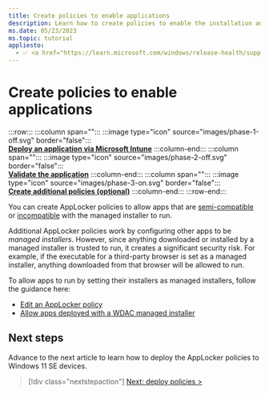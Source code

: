 ```yaml
---
title: Create policies to enable applications
description: Learn how to create policies to enable the installation and execution of apps on Windows SE.
ms.date: 05/23/2023
ms.topic: tutorial
appliesto:
  - ✅ <a href="https://learn.microsoft.com/windows/release-health/supported-versions-windows-client" target="_blank">Windows 11 SE, version 22H2 and later</a>
---
```


# Create policies to enable applications

:::row:::
   :::column span="":::
    :::image type="icon" source="images/phase-1-off.svg" border="false":::<br>
      [**Deploy an application via Microsoft Intune**](deploy-apps.md)
   :::column-end:::
   :::column span="":::
    :::image type="icon" source="images/phase-2-off.svg" border="false":::<br>
      [**Validate the application**](validate-apps.md)
   :::column-end:::
   :::column span="":::
    :::image type="icon" source="images/phase-3-on.svg" border="false":::<br>
      [**Create additional policies (optional)**](create-policies.md)
   :::column-end:::
:::row-end:::

You can create AppLocker policies to allow apps that are [semi-compatible](./validate-apps.md#semi-compatible-apps) or [incompatible](./validate-apps.md#incompatible-apps) with the managed installer to run.

<!--
You can create policies to allow applications that are [semi-compatible](./validate-apps.md#semi-compatible-apps) or [incompatible](./validate-apps.md#incompatible-apps) with the managed installer.

The following table details the two policy types to allow apps to run:

| **Policy type** | **How it works** | **When should I use this policy?** | **Security risk** |
|---|---|---|---|
| WDAC supplemental policy | Allows apps meeting the rule criteria to run | For executables that the Windows 11 SE base policy blocks. The blocked executables are visible from the Event Viewer in the [CodeIntegrity events](./troubleshoot.md). | Low |
| AppLocker policy | Sets an app to be considered as a managed installer | Only for executables that do installations or updates, that the Windows 11 SE base policy blocks. | High |

> [!NOTE]
> The specifics of the policy you will need to create vary from app to app. Public documentation can help you determine which rules would be useful for your app.


## WDAC supplemental policies

A *supplemental policy* can expand only one base policy, but multiple supplemental policies can expand the same base policy. When you use supplemental policies, the apps allowed by the base or its supplemental policies will be allowed to execute.\
The base policy that you must target for Windows SE devices has a PolicyID of **{82443e1e-8a39-4b4a-96a8-f40ddc00b9f3}**.

> [!WARNING]
> The maximum number of active policies is 32, which includes the Windows 11 SE base policy, the Microsoft vulnerable driver block list, and potentially other inbox policies. When planning your supplemental policy strategy, avoid adding too many. For example, avoid creating a supplemental policy per app, which can add up very quickly.

After you create WDAC supplemental policies, you must sign them and deploy them through Intune.\
To create supplemental policies, download and install the [WDAC Policy Wizard][EXT-1] from a **non-Windows SE device**.

The following video provides an overview and explains how to create supplemental policies for apps blocked by the Windows 11 SE base policy.

> [!VIDEO https://www.microsoft.com/en-us/videoplayer/embed/RWWReO]

### Create a supplemental policy for Win32 apps

There are different ways to write a supplemental policy. The suggested method is to use [audit events][WIN-3], as they list the actions that Windows 11 SE would block. From the audit events, you can create a policy to allow those actions.\
From a non-Windows SE device with the WDAC Policy Wizard installed, follow these steps:

1. Apply an audit mode WDAC Base policy. The WDAC Wizard includes a template policy called *WinSEPolicy.xml*, which is based on the Windows 11 SE base policy:
    - Open the **WDAC Wizard** and select **Policy Editor**
    - In the Policy Path to Edit field, browse for *%ProgramFiles%\WindowsApps\Microsoft.WDAC\** and select the file called *WinSEPolicy.xml*. Select **Next**
      :::image type="content" source="images/wdac-winsepolicy.png" alt-text="WDAC wizard - creation of a policy targeting the base WinSEPolicy.xml policy":::
    - Toggle the option for **Audit Mode** and complete the wizard. Note the location of the *.cip* and *.xml* files shown on the final page of the wizard
    - From an elevated PowerShell session, run the following command to activate the policy:

     ```cmd
     citool.exe -up <"Path to the .cip file">
     ```

1. With the *Base audit mode policy* for Windows 11 SE in place:
    - Download and run the app install for your app
    - Launch the app and exercise the app's capabilities
    - Uninstall the app
1. Use the WDAC Wizard to create a policy from audit events:
   - Open the **WDAC Wizard** and select **Policy Editor**
   - Select **Convert Event Log to a WDAC Policy** then select **Parse Event Log** to parse from the system Event Viewer. Select **Next**
   - Review each row in the table and choose the type of rule to create. You may want to sort the table by FileName to group duplicate rows together. You need to create a single rule if the values are duplicates
   - Complete the wizard to generate the policy. The policy will be a *Base* policy. Note the location of the *.xml* shown, as you'll use it in the next step.
   - Check the event log **AppLocker** > **MSI and Script** for any events
       - If any events are shown, you can use the **WDAC Wizard** to edit the policy and add more rules
       - Alternatively, you can save all events to *.evtx* file and create a policy from audit events, but browse for the saved *.evtx* file rather than parsing events from the system Event Viewer
1. Convert the policy created in the previous step to a supplemental policy, specifying the Base audit policy you created in the first step as its base

   ```PowerShell
   Set-CiPolicyIdInfo -FilePath "<Path to.xml file from step #4>" -BasePolicyToSupplementPath "<Path to the WDAC Base policy .xml created from step #2>"
   ```

1. From an elevated PowerShell session, run the following command to activate the policy:

   ```cmd
   citool.exe -up '<Path to the .cip file>'
   ```

1. Clear the two event logs:
    - **CodeIntegrity** > **Operational**
    - **AppLocker** > **MSI and Script**
1. Repeat the app testing from step 3. Repeat these steps as needed until no further events are generated.
1. Once you have a policy that works for your app, reset the supplemental policy's Base policy to the official Windows 11 SE BasePolicyId. From an elevated PowerShell session, run the following command:

    ```PowerShell
    Set-CiPolicyIdInfo -FilePath "<Path to .xml from step #4>" -SupplementsBasePolicyId "{82443e1e-8a39-4b4a-96a8-f40ddc00b9f3}"
    ```

    > [!NOTE]
    > If you have created multiple supplemental policies for different apps, it's recommended to merge all supplemental policies together before deploying. You can merge policies using the WDAC Wizard.
1. The creation of the supplemental policy is complete. You must sign and deploy the policy to your devices to take effect.

### Create a supplemental policy for UWP LOB apps

UWP apps don't work out-of-box due to the Windows 11 SE Windows 11 SE base policy.\
From a non-Windows SE device with the WDAC Policy Wizard installed, you can create and deploy a supplemental policy using these steps:

1. Open the **WDAC Wizard** and select **Policy Creator > Supplemental policy**
    - Choose a **Policy Name** and **Policy File Location**
    - In the **Base Policy** path to, browse for *%ProgramFiles%\WindowsApps\Microsoft.WDAC\** and select the     file called *WinSEPolicy.xml*. Select **Next**
    - In **Policy Rules**, select **Next**
    - In **Signing Rules**, select **Add Custom Rule** and choose:
      - **Rule scope**: **Usermode Rule**
      - **Rule action**: **Allow**
      - **Rule type**: **Packaged App**
      - **Package Name**: specify the package name of app. If the app is installed, you can search by name. If the app isn't installed, check the **Use Custom Package Family** box and specify the package family name of the app
        :::image type="content" source="images/wdac-uwp-policy.png" alt-text="WDAC wizard - selection of an installed UWP app package.":::
    - Select the app name
    - Select **Create Rule**
    - Select **Next**
1. The policy should be created and output an *.xml* and *.cip* files to the policy file location specified earlier
1. The policy isn't yet targeting the right base policy. Run the following PowerShell command to set the base policy to the Windows 11 SE Windows 11 SE base policy:

    ```PowerShell
    Set-CiPolicyIdInfo -FilePath "<Path to.xml file from previous step>" -SupplementsBasePolicyId "{82443e1e-8a39-4b4a-96a8-f40ddc00b9f3}"
    ```

1. The creation of the supplemental policy is complete. You must sign and deploy the policy to your devices to take effect.

### Guidelines for authoring WDAC supplemental policy rules

Here are some general guidelines to follow when writing WDAC supplemental policies:

- For packaged apps (*.appx* or *.msix*), choose **PackagedApp** and allow the file by its **PackageFamilyName**
- For other apps, try to create **Publisher** rules wherever possible, combining the **Publisher** with other properties like **Product**, **Filename**, and **Version**

> [!NOTE]
  > The WDAC Wizard defaults to use all of the properties, if present. In some cases, you may want to combine a subset of the properties to allow multiple files. For example: Publisher + ProductName + Version.

- When a **Publisher** rule isn't an option (for example, when the file is unsigned), use *Hash* as the most restrictive option
- You might have to opt for a **FileAttribute** rule, but it can be easily spoofed

For additional information:

- [WDAC Policy Wizard][EXT-1]
- [Policy creation for common WDAC usage scenarios][WIN-1]
- [Create a new supplemental policy with the wizard][WIN-2]

## AppLocker policies

> [!WARNING]
> It's recommended to use AppLocker policies for processes that perform **updates** or **install as managed installers** only. The preferred method to allow incompatible applications or other executables to run, is to write **WDAC supplemental policies** instead of modifying AppLocker policies.

Additional AppLocker policies work by configuring other apps to be *managed installers*. However, since anything downloaded or installed by a managed installer is trusted to run, it creates a significant security risk. For example, if the executable for a third-party browser is set as a managed installer, anything downloaded from that browser will be allowed to run.\
Using a WDAC supplemental policy instead, allows you to have more control over what is allowed to run without the risk of those permissions propagating unintentionally.

To allow apps to run by setting their installers as managed installers, follow the guidance here:
-->

Additional AppLocker policies work by configuring other apps to be *managed installers*. However, since anything downloaded or installed by a managed installer is trusted to run, it creates a significant security risk. For example, if the executable for a third-party browser is set as a managed installer, anything downloaded from that browser will be allowed to run.

To allow apps to run by setting their installers as managed installers, follow the guidance here:

- [Edit an AppLocker policy][WIN-5]
- [Allow apps deployed with a WDAC managed installer][WIN-6]

## Next steps

<!--
Before moving on to the next section, ensure that you've completed the following tasks.

For a WDAC supplemental policy:

> [!div class="checklist"]
>
> - Create a policy, targeting  the base policy: **82443e1e-8a39-4b4a-96a8-f40ddc00b9f3**

For an AppLocker policy:

> [!div class="checklist"]
>
> - Only applied to an updater or installer
> - Created the policy with the **Merge** option

Advance to the next article to learn how to deploy the WDAC supplemental policies or AppLocker policies to Windows 11 SE devices.
-->

Advance to the next article to learn how to deploy the AppLocker policies to Windows 11 SE devices.

> [!div class="nextstepaction"]
> [Next: deploy policies >](deploy-policies.md)

[EXT-1]: https://webapp-wdac-wizard.azurewebsites.net/
[WIN-1]: /windows/security/threat-protection/windows-defender-application-control/types-of-devices
[WIN-2]: /windows/security/threat-protection/windows-defender-application-control/wdac-wizard-create-supplemental-policy
[WIN-3]: /windows/security/threat-protection/windows-defender-application-control/audit-windows-defender-application-control-policies
[WIN-5]: /windows/security/threat-protection/windows-defender-application-control/applocker/edit-an-applocker-policy
[WIN-6]: /windows/security/threat-protection/windows-defender-application-control/configure-authorized-apps-deployed-with-a-managed-installer
